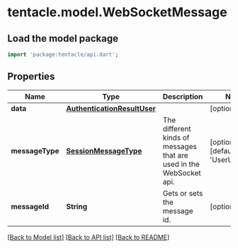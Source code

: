# tentacle.model.WebSocketMessage

## Load the model package
```dart
import 'package:tentacle/api.dart';
```

## Properties
Name | Type | Description | Notes
------------ | ------------- | ------------- | -------------
**data** | [**AuthenticationResultUser**](AuthenticationResultUser.md) |  | [optional] 
**messageType** | [**SessionMessageType**](SessionMessageType.md) | The different kinds of messages that are used in the WebSocket api. | [optional] [default to 'UserUpdated']
**messageId** | **String** | Gets or sets the message id. | [optional] 

[[Back to Model list]](../README.md#documentation-for-models) [[Back to API list]](../README.md#documentation-for-api-endpoints) [[Back to README]](../README.md)


